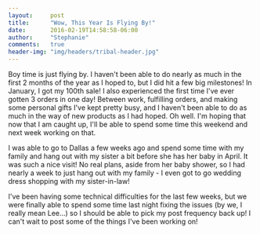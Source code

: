 ```yaml
---
layout:     post
title:      "Wow, This Year Is Flying By!"
date:       2016-02-19T14:58:58-06:00
author:     "Stephanie"
comments:   true
header-img: "img/headers/tribal-header.jpg"
---
```


Boy time is just flying by. I haven't been able to do nearly as much in the first 2 months of the year as I hoped to, but I did hit a few big milestones! In January, I got my 100th sale! I also experienced the first time I've ever gotten 3 orders in one day! Between work, fulfilling orders, and making some personal gifts I've kept pretty busy, and I haven't been able to do as much in the way of new products as I had hoped. Oh well. I'm hoping that now that I am caught up, I'll be able to spend some time this weekend and next week working on that. 

I was able to go to Dallas a few weeks ago and spend some time with my family and hang out with my sister a bit before she has her baby in April. It was such a nice visit! No real plans, aside from her baby shower, so I had nearly a week to just hang out with my family - I even got to go wedding dress shopping with my sister-in-law!

I've been having some technical difficulties for the last few weeks, but we were finally able to spend some time last night fixing the issues (by we, I really mean Lee...) so I should be able to pick my post frequency back up! I can't wait to post some of the things I've been working on!